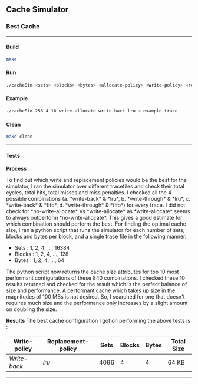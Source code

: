 ## Cache Simulator
### Best Cache

<hr>

#### Build
```bash
make
```

#### Run
```bash
./cacheSim <sets> <blocks> <bytes> <allocate-policy> <write-policy> <replacement-policy> < traceFilePath
```

#### Example
```bash
./cacheSim 256 4 16 write-allocate write-back lru < example.trace
```

#### Clean
```bash
make clean
```

<hr>

#### Tests

**Process**
<p>
To find out which write and replacement policies would be the best for the simulator, I ran the simulator over different tracefiles and check their total cycles, total hits, total misses and miss penalties. I checked all the 4 possible combinations (a. *write-back* & *lru*, b. *write-through* & *lru*, c. *write-back* & *fifo*, d. *write-through* & *fifo*) for every trace. I did not check for *no-write-allocate* Vs *write-allocate* as *write-allocate* seems to always outperform *no-write-allocate*. This gives a good estimate for which combination should perform the best. For finding the optimal cache size, i ran a python script that runs the simulator for each number of sets, blocks and bytes per block, and a single trace file in the following manner.

- Sets : 1, 2, 4, ..., 16384
- Blocks : 1, 2, 4, ..., 128
- Bytes : 1, 2, 4, ..., 64

The python script now returns the cache size attributes for top 10 most performant configurations of these 840 combinations. I checked these 10 results returned and checked for the result which is the perfect balance of size and performance. A performant cache which takes up size in the magnitudes of 100 MBs is not desired. So, I searched for one that doesn't requires much size and the performance only increases by a slight amount on doubling the size.
</p>

**Results**
The best cache configuration I got on performing the above tests is :

Write-policy | Replacement-policy | Sets | Blocks | Bytes | Total Size
--- | --- | --- | --- | --- | ---
*Write-back* | *lru* | 4096 | 4 | 4 | 64 KB

<hr>
